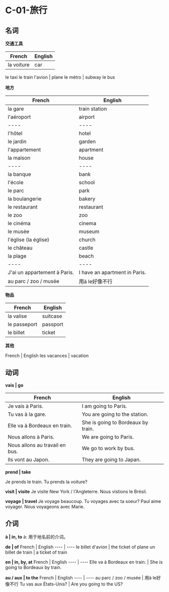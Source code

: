 ﻿# C-01-旅行

## 名词

**交通工具**

French | English
---- | ----
la voiture | car
le taxi
le train
l'avion | plane
le métro | subway
le bus

**地方**

French | English
---- | ----
la gare | train station
l'aéroport | airport
---- | ----
l'hôtel | hotel
le jardin | garden
l'appartement | apartment
la maison | house
---- | ----
la banque | bank
l'école | school
le parc | park
la boulangerie | bakery
le restaurant | restaurant
le zoo | zoo
le cinéma | cinema
le musée | museum
l'église (la église) | church
le château | castle
la plage | beach
---- | ----
J'ai un appartement à Paris. | I have an apartment in Paris.
au parc / zoo / musée | 用à le好像不行

**物品**

French | English
---- | ----
la valise | suitcase
le passeport | passport
le billet | ticket

**其他**

French | English
les vacances | vacation

## 动词

**vais | go**

French | English
---- | ----
Je vais à Paris. | I am going to Paris.
Tu vas à la gare. | You are going to the station.
Elle va à Bordeaux en train. | She is going to Bordeaux by train.
Nous allons à Paris. | We are going to Paris.
Nous allons au travail en bus. | We go to work by bus.
Ils vont au Japon. | They are going to Japan.

**prend | take**

Je prends le train.
Tu prends la voiture?

**visit | visite**
Je visite New York / l'Angleterre.
Nous vistions le Brésil.

**voyage | travel**
Je voyage beaucoup.
Tu voyages avec ta soeur? 
Paul aime voyager.
Nous voyageons avec Marie.

## 介词

**à | in, to**
à: 用于地名前的介词。

**de | of**
French | English
---- | ----
le billet d'avion | the ticket of plane
un billet de train | a ticket of train

**en | in, by, at**
French | English
---- | ----
Elle va à Bordeaux en train. | She is going to Bordeaux by train.

**au / aux | to the**
French | English
---- | ----
au parc / zoo / musée | 用à le好像不行
Tu vas aux États-Unis? | Are you going to the US?
